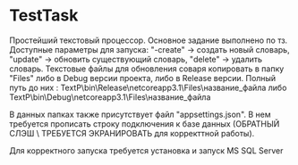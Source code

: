 # TestTask
Простейший текстовый процессор.
Основное задание выполнено по тз.
Доступные параметры для запуска: "-create" -> создать новый словарь, "update" -> обновить существующий словарь, "delete" -> удалить словарь.
Текстовые файлы для обновления соваря копировать в папку "Files" либо в Debug версии проекта, либо в Release версии.
Полный путь до них : TextP\bin\Release\netcoreapp3.1\Files\название_файла либо TextP\bin\Debug\netcoreapp3.1\Files\название_файла

В данных папках также присутствует файл "appsettings.json". В нем требуется прописать строку подключения к базе данных (ОБРАТНЫЙ СЛЭШ \ ТРЕБУЕТСЯ ЭКРАНИРОВАТЬ для корректтной работы). 



Для корректного запуска требуется установка и запуск MS SQL Server

